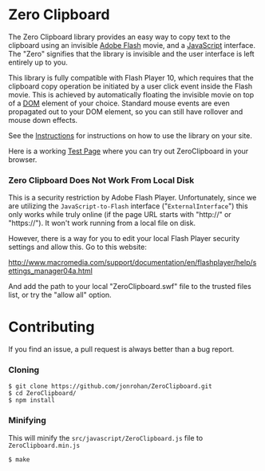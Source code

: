 Zero Clipboard
==============

The Zero Clipboard library provides an easy way to copy text to the clipboard using an invisible [Adobe Flash](http://en.wikipedia.org/wiki/Adobe_Flash) movie, and a [JavaScript](http://en.wikipedia.org/wiki/JavaScript) interface. The "Zero" signifies that the library is invisible and the user interface is left entirely up to you.

This library is fully compatible with Flash Player 10, which requires that the clipboard copy operation be initiated by a user click event inside the Flash movie. This is achieved by automatically floating the invisible movie on top of a [DOM](http://en.wikipedia.org/wiki/Document_Object_Model) element of your choice. Standard mouse events are even propagated out to your DOM element, so you can still have rollover and mouse down effects.

See the [Instructions](https://github.com/jonrohan/ZeroClipboard/blob/master/docs/instructions.md) for instructions on how to use the library on your site.

Here is a working [Test Page](http://jonrohan.github.com/ZeroClipboard/#demo) where you can try out ZeroClipboard in your browser.

### Zero Clipboard Does Not Work From Local Disk

This is a security restriction by Adobe Flash Player. Unfortunately, since we are utilizing the `JavaScript-to-Flash` interface ("`ExternalInterface`") this only works while truly online (if the page URL starts with "http://" or "https://"). It won't work running from a local file on disk.

However, there is a way for you to edit your local Flash Player security settings and allow this. Go to this website:

http://www.macromedia.com/support/documentation/en/flashplayer/help/settings_manager04a.html

And add the path to your local "ZeroClipboard.swf" file to the trusted files list, or try the "allow all" option.

Contributing
==============

If you find an issue, a pull request is always better than a bug report.

### Cloning

    $ git clone https://github.com/jonrohan/ZeroClipboard.git
    $ cd ZeroClipboard/
    $ npm install

### Minifying

This will minify the `src/javascript/ZeroClipboard.js` file to `ZeroClipboard.min.js`

    $ make